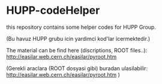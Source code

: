 # HUPP-codeHelper
this repository contains some helper codes for HUPP Group.

(Bu havuz HUPP grubu icin yardimci kod'lar icermektedir.)


The material can be find here (discriptions, ROOT files..): http://easilar.web.cern.ch/easilar/pyroot.htm

(Gerekli araclara (ROOT dosyasi gibi) buradan ulasilabilir: http://easilar.web.cern.ch/easilar/pyroot.htm )

